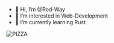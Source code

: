 - 👋 Hi, I’m @Rod-Way
- 👀 I’m interested in Web-Development
- 🌱 I’m currently learning Rust

![PIZZA](https://backend.codecrafters.io/progress/shell/dde2c6b7-a31e-4388-b37a-319d2b75000b)
